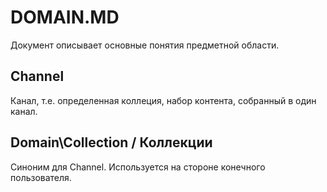 DOMAIN.MD
=========

Документ описывает основные понятия предметной области.

Channel
-------
Канал, т.е. определенная коллеция, набор контента, собранный в один канал.

Domain\Collection / Коллекции
----------------------
Синоним для Channel. Используется на стороне конечного пользователя.